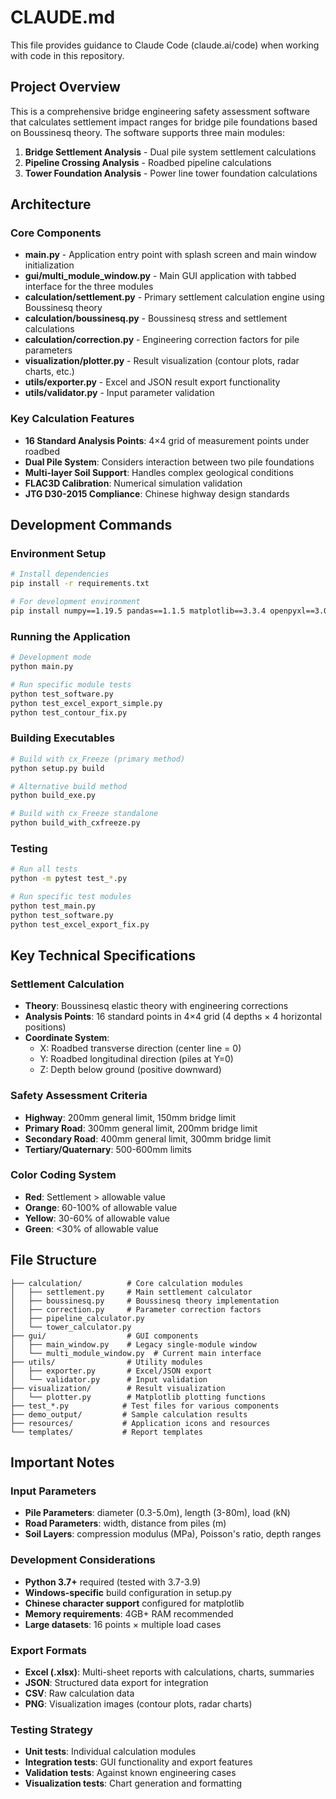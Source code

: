 # CLAUDE.md

This file provides guidance to Claude Code (claude.ai/code) when working with code in this repository.

## Project Overview

This is a comprehensive bridge engineering safety assessment software that calculates settlement impact ranges for bridge pile foundations based on Boussinesq theory. The software supports three main modules:

1. **Bridge Settlement Analysis** - Dual pile system settlement calculations
2. **Pipeline Crossing Analysis** - Roadbed pipeline calculations  
3. **Tower Foundation Analysis** - Power line tower foundation calculations

## Architecture

### Core Components

- **main.py** - Application entry point with splash screen and main window initialization
- **gui/multi_module_window.py** - Main GUI application with tabbed interface for the three modules
- **calculation/settlement.py** - Primary settlement calculation engine using Boussinesq theory
- **calculation/boussinesq.py** - Boussinesq stress and settlement calculations
- **calculation/correction.py** - Engineering correction factors for pile parameters
- **visualization/plotter.py** - Result visualization (contour plots, radar charts, etc.)
- **utils/exporter.py** - Excel and JSON result export functionality
- **utils/validator.py** - Input parameter validation

### Key Calculation Features

- **16 Standard Analysis Points**: 4×4 grid of measurement points under roadbed
- **Dual Pile System**: Considers interaction between two pile foundations
- **Multi-layer Soil Support**: Handles complex geological conditions
- **FLAC3D Calibration**: Numerical simulation validation
- **JTG D30-2015 Compliance**: Chinese highway design standards

## Development Commands

### Environment Setup
```bash
# Install dependencies
pip install -r requirements.txt

# For development environment
pip install numpy==1.19.5 pandas==1.1.5 matplotlib==3.3.4 openpyxl==3.0.9 xlsxwriter==3.0.2 Pillow==8.4.0 cx_Freeze==6.8.4
```

### Running the Application
```bash
# Development mode
python main.py

# Run specific module tests
python test_software.py
python test_excel_export_simple.py
python test_contour_fix.py
```

### Building Executables
```bash
# Build with cx_Freeze (primary method)
python setup.py build

# Alternative build method
python build_exe.py

# Build with cx_Freeze standalone
python build_with_cxfreeze.py
```

### Testing
```bash
# Run all tests
python -m pytest test_*.py

# Run specific test modules
python test_main.py
python test_software.py
python test_excel_export_fix.py
```

## Key Technical Specifications

### Settlement Calculation
- **Theory**: Boussinesq elastic theory with engineering corrections
- **Analysis Points**: 16 standard points in 4×4 grid (4 depths × 4 horizontal positions)
- **Coordinate System**: 
  - X: Roadbed transverse direction (center line = 0)
  - Y: Roadbed longitudinal direction (piles at Y=0)
  - Z: Depth below ground (positive downward)

### Safety Assessment Criteria
- **Highway**: 200mm general limit, 150mm bridge limit
- **Primary Road**: 300mm general limit, 200mm bridge limit  
- **Secondary Road**: 400mm general limit, 300mm bridge limit
- **Tertiary/Quaternary**: 500-600mm limits

### Color Coding System
- **Red**: Settlement > allowable value
- **Orange**: 60-100% of allowable value
- **Yellow**: 30-60% of allowable value  
- **Green**: <30% of allowable value

## File Structure

```
├── calculation/          # Core calculation modules
│   ├── settlement.py     # Main settlement calculator
│   ├── boussinesq.py     # Boussinesq theory implementation
│   ├── correction.py     # Parameter correction factors
│   ├── pipeline_calculator.py
│   └── tower_calculator.py
├── gui/                  # GUI components
│   ├── main_window.py    # Legacy single-module window
│   └── multi_module_window.py  # Current main interface
├── utils/                # Utility modules
│   ├── exporter.py       # Excel/JSON export
│   └── validator.py      # Input validation
├── visualization/        # Result visualization
│   └── plotter.py        # Matplotlib plotting functions
├── test_*.py            # Test files for various components
├── demo_output/         # Sample calculation results
├── resources/           # Application icons and resources
└── templates/           # Report templates
```

## Important Notes

### Input Parameters
- **Pile Parameters**: diameter (0.3-5.0m), length (3-80m), load (kN)
- **Road Parameters**: width, distance from piles (m)
- **Soil Layers**: compression modulus (MPa), Poisson's ratio, depth ranges

### Development Considerations
- **Python 3.7+** required (tested with 3.7-3.9)
- **Windows-specific** build configuration in setup.py
- **Chinese character support** configured for matplotlib
- **Memory requirements**: 4GB+ RAM recommended
- **Large datasets**: 16 points × multiple load cases

### Export Formats
- **Excel (.xlsx)**: Multi-sheet reports with calculations, charts, summaries
- **JSON**: Structured data export for integration
- **CSV**: Raw calculation data
- **PNG**: Visualization images (contour plots, radar charts)

### Testing Strategy
- **Unit tests**: Individual calculation modules
- **Integration tests**: GUI functionality and export features
- **Validation tests**: Against known engineering cases
- **Visualization tests**: Chart generation and formatting